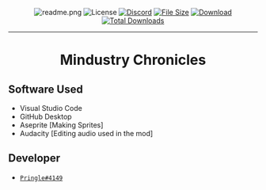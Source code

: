 <div align="center">

![readme.png](https://cdn.discordapp.com/attachments/806713592162418749/905857306263175278/Banner.png)
![License](https://img.shields.io/github/license/Mindustry-Chronicles?logo=github&style=for-the-badge)
[![Discord](https://img.shields.io/discord/704355237246402721.svg?color=7289da&label=Discord&logo=discord&logoColor=ffffff&style=for-the-badge)](https://discord.gg/JhEJRTTGcC)
[![File Size](https://img.shields.io/github/repo-size/Mindustry-Chronicles?color=62ae7f&label&style=for-the-badge)](https://github.com/Mindustry-Chronicles/releases)
[![Download](https://img.shields.io/github/v/release/Mindustry-Chronicles?color=62ae7f&include_prereleases&label=Latest%20version&logo=github&logoColor=white&style=for-the-badge)](https://github.com/Mindustry-Chronicles/releases)
[![Total Downloads](https://img.shields.io/github/downloads/Mindustry-Chronicles/total?color=62ae7f&label&logo=docusign&logoColor=white&style=for-the-badge)](https://github.com/Mindustry-Chronicles/releases)
</div>

---

<h1 align="center"> 
Mindustry Chronicles
</h1> 

## Software Used

- Visual Studio Code
- GitHub Desktop
- Aseprite [Making Sprites]
- Audacity [Editing audio used in the mod]

## Developer
- [`Pringle#4149`](https://github.com/Mitch-JAR)

